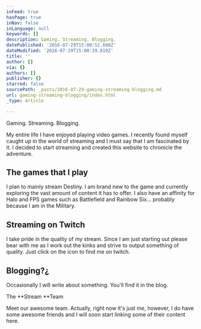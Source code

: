```yaml
---
inFeed: true
hasPage: true
inNav: false
inLanguage: null
keywords: []
description: Gaming. Streaming. Blogging.
datePublished: '2016-07-29T15:00:52.608Z'
dateModified: '2016-07-29T15:00:39.819Z'
title: ''
author: []
via: {}
authors: []
publisher: {}
starred: false
sourcePath: _posts/2016-07-29-gaming-streaming-blogging.md
url: gaming-streaming-blogging/index.html
_type: Article

---
```

Gaming. Streaming. Blogging.

My entire life I have enjoyed playing video games.  I recently found myself caught up in the world of streaming and I must say that I am fascinated by it.  I decided to start streaming and created this website to chronicle the adventure.

## The games that I play

I plan to mainly stream Destiny. I am brand new to the game and currently exploring the vast amount of content it has to offer. I also have an affinity for Halo and FPS games such as Battlefield and Rainbow Six... probably because I am in the Military.

## Streaming on Twitch

I take pride in the quality of my stream. Since I am just starting out please bear with me as I work out the kinks and strive to output something of quality. Just click on the icon to find me on twitch.

## Blogging?¿

Occasionally I will write about something. You'll find it in the blog.

The **Stream **Team

Meet our awesome team. Actually, right now it's just me, however, I do have some awesome friends and I will soon start linking some of their content here.